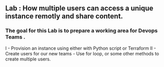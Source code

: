## Lab : How multiple users can access a unique instance remotly and share content.
### The goal for this Lab is to prepare a working area for Devops Teams .
I - Provision an instance using either with Python script or Terraform 
II - Create users for our new teams 
       - Use for loop, or some other methods to create multiple users.
